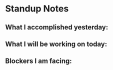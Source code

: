 # Standup Notes

## What I accomplished yesterday:

## What I will be working on today:

## Blockers I am facing: